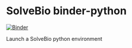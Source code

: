 # SolveBio binder-python

[![Binder](https://mybinder.org/badge.svg)](https://mybinder.org/v2/gh/solvebio/binder-python/master)

Launch a SolveBio python environment
